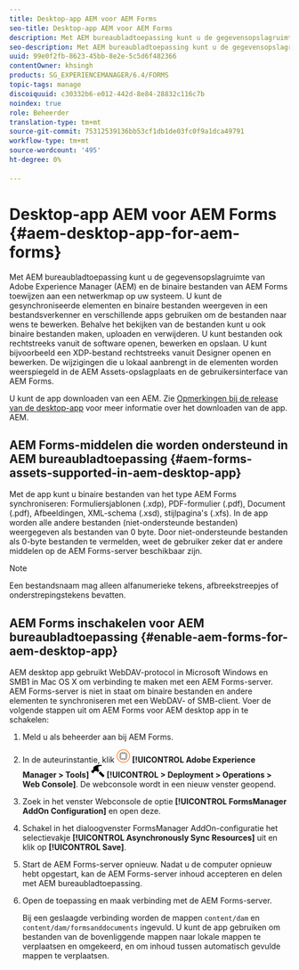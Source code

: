 ```yaml
---
title: Desktop-app AEM voor AEM Forms
seo-title: Desktop-app AEM voor AEM Forms
description: Met AEM bureaubladtoepassing kunt u de gegevensopslagruimte van Adobe Experience Manager (AEM) en de binaire bestanden van AEM Forms toewijzen aan een netwerkmap op uw systeem. Meer informatie over de middelen die worden ondersteund in AEM bureaubladtoepassing en over het inschakelen van AEM Forms voor AEM bureaubladtoepassing.
seo-description: Met AEM bureaubladtoepassing kunt u de gegevensopslagruimte van Adobe Experience Manager (AEM) en de binaire bestanden van AEM Forms toewijzen aan een netwerkmap op uw systeem. Meer informatie over de middelen die worden ondersteund in AEM bureaubladtoepassing en over het inschakelen van AEM Forms voor AEM bureaubladtoepassing.
uuid: 99e0f2fb-8623-45bb-8e2e-5c5d6f482366
contentOwner: khsingh
products: SG_EXPERIENCEMANAGER/6.4/FORMS
topic-tags: manage
discoiquuid: c30332b6-e012-442d-8e84-28832c116c7b
noindex: true
role: Beheerder
translation-type: tm+mt
source-git-commit: 75312539136bb53cf1db1de03fc0f9a1dca49791
workflow-type: tm+mt
source-wordcount: '495'
ht-degree: 0%

---
```



# Desktop-app AEM voor AEM Forms {#aem-desktop-app-for-aem-forms}

Met AEM bureaubladtoepassing kunt u de gegevensopslagruimte van Adobe Experience Manager (AEM) en de binaire bestanden van AEM Forms toewijzen aan een netwerkmap op uw systeem. U kunt de gesynchroniseerde elementen en binaire bestanden weergeven in een bestandsverkenner en verschillende apps gebruiken om de bestanden naar wens te bewerken. Behalve het bekijken van de bestanden kunt u ook binaire bestanden maken, uploaden en verwijderen. U kunt bestanden ook rechtstreeks vanuit de software openen, bewerken en opslaan. U kunt bijvoorbeeld een XDP-bestand rechtstreeks vanuit Designer openen en bewerken. De wijzigingen die u lokaal aanbrengt in de elementen worden weerspiegeld in de AEM Assets-opslagplaats en de gebruikersinterface van AEM Forms.

U kunt de app downloaden van een AEM. Zie [Opmerkingen bij de release van de desktop-app](https://helpx.adobe.com/experience-manager/desktop-app/release-notes.html) voor meer informatie over het downloaden van de app. AEM.

## AEM Forms-middelen die worden ondersteund in AEM bureaubladtoepassing {#aem-forms-assets-supported-in-aem-desktop-app}

Met de app kunt u binaire bestanden van het type AEM Forms synchroniseren: Formuliersjablonen (.xdp), PDF-formulier (.pdf), Document (.pdf), Afbeeldingen, XML-schema (.xsd), stijlpagina&#39;s (.xfs). In de app worden alle andere bestanden (niet-ondersteunde bestanden) weergegeven als bestanden van 0 byte. Door niet-ondersteunde bestanden als 0-byte bestanden te vermelden, weet de gebruiker zeker dat er andere middelen op de AEM Forms-server beschikbaar zijn.

>[!NOTE]
>
>Een bestandsnaam mag alleen alfanumerieke tekens, afbreekstreepjes of onderstrepingstekens bevatten.

## AEM Forms inschakelen voor AEM bureaubladtoepassing {#enable-aem-forms-for-aem-desktop-app}

AEM desktop app gebruikt WebDAV-protocol in Microsoft Windows en SMB1 in Mac OS X om verbinding te maken met een AEM Forms-server. AEM Forms-server is niet in staat om binaire bestanden en andere elementen te synchroniseren met een WebDAV- of SMB-client. Voer de volgende stappen uit om AEM Forms voor AEM desktop app in te schakelen:

1. Meld u als beheerder aan bij AEM Forms.
1. In de auteurinstantie, klik ![adobeexperienceManager](assets/adobeexperiencemanager.png) **[!UICONTROL Adobe Experience Manager > Tools]** ![hammer](assets/hammer.png) **[!UICONTROL > Deployment > Operations > Web Console]**. De webconsole wordt in een nieuw venster geopend.
1. Zoek in het venster Webconsole de optie **[!UICONTROL FormsManager AddOn Configuration]** en open deze.
1. Schakel in het dialoogvenster FormsManager AddOn-configuratie het selectievakje **[!UICONTROL Asynchronously Sync Resources]** uit en klik op **[!UICONTROL Save]**.
1. Start de AEM Forms-server opnieuw. Nadat u de computer opnieuw hebt opgestart, kan de AEM Forms-server inhoud accepteren en delen met AEM bureaubladtoepassing.
1. Open de toepassing en maak verbinding met de AEM Forms-server.

   Bij een geslaagde verbinding worden de mappen `content/dam` en `content/dam/formsanddocuments` ingevuld. U kunt de app gebruiken om bestanden van de bovenliggende mappen naar lokale mappen te verplaatsen en omgekeerd, en om inhoud tussen automatisch gevulde mappen te verplaatsen.

